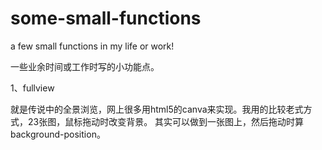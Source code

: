 some-small-functions
====================

a few small functions in my life or work!

一些业余时间或工作时写的小功能点。

1、fullview 

就是传说中的全景浏览，网上很多用html5的canva来实现。我用的比较老式方式，23张图，鼠标拖动时改变背景。
其实可以做到一张图上，然后拖动时算background-position。
